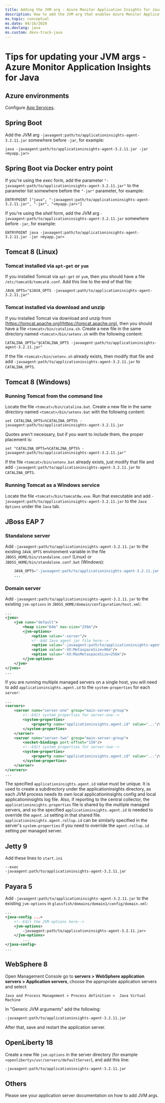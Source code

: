 ```yaml
---
title: Adding the JVM arg - Azure Monitor Application Insights for Java
description: How to add the JVM arg that enables Azure Monitor Application Insights for Java
ms.topic: conceptual
ms.date: 04/16/2020
ms.devlang: java
ms.custom: devx-track-java
---
```


# Tips for updating your JVM args - Azure Monitor Application Insights for Java

## Azure environments

Configure [App Services](../../app-service/configure-language-java.md#set-java-runtime-options).

## Spring Boot

Add the JVM arg `-javaagent:path/to/applicationinsights-agent-3.2.11.jar` somewhere before `-jar`, for example:

```
java -javaagent:path/to/applicationinsights-agent-3.2.11.jar -jar <myapp.jar>
```

## Spring Boot via Docker entry point

If you're using the *exec* form, add the parameter `"-javaagent:path/to/applicationinsights-agent-3.2.11.jar"` to the parameter list somewhere before the `"-jar"` parameter, for example:

```
ENTRYPOINT ["java", "-javaagent:path/to/applicationinsights-agent-3.2.11.jar", "-jar", "<myapp.jar>"]
```

If you're using the *shell* form, add the JVM arg `-javaagent:path/to/applicationinsights-agent-3.2.11.jar` somewhere before `-jar`, for example:

```
ENTRYPOINT java -javaagent:path/to/applicationinsights-agent-3.2.11.jar -jar <myapp.jar>
```

## Tomcat 8 (Linux)

### Tomcat installed via `apt-get` or `yum`

If you installed Tomcat via `apt-get` or `yum`, then you should have a file `/etc/tomcat8/tomcat8.conf`.  Add this line to the end of that file:

```
JAVA_OPTS="$JAVA_OPTS -javaagent:path/to/applicationinsights-agent-3.2.11.jar"
```

### Tomcat installed via download and unzip

If you installed Tomcat via download and unzip from [https://tomcat.apache.org](https://tomcat.apache.org), then you should have a file `<tomcat>/bin/catalina.sh`.  Create a new file in the same directory named `<tomcat>/bin/setenv.sh` with the following content:

```
CATALINA_OPTS="$CATALINA_OPTS -javaagent:path/to/applicationinsights-agent-3.2.11.jar"
```

If the file `<tomcat>/bin/setenv.sh` already exists, then modify that file and add `-javaagent:path/to/applicationinsights-agent-3.2.11.jar` to `CATALINA_OPTS`.


## Tomcat 8 (Windows)

### Running Tomcat from the command line

Locate the file `<tomcat>/bin/catalina.bat`.  Create a new file in the same directory named `<tomcat>/bin/setenv.bat` with the following content:

```
set CATALINA_OPTS=%CATALINA_OPTS% -javaagent:path/to/applicationinsights-agent-3.2.11.jar
```

Quotes aren't necessary, but if you want to include them, the proper placement is:

```
set "CATALINA_OPTS=%CATALINA_OPTS% -javaagent:path/to/applicationinsights-agent-3.2.11.jar"
```

If the file `<tomcat>/bin/setenv.bat` already exists, just modify that file and add `-javaagent:path/to/applicationinsights-agent-3.2.11.jar` to `CATALINA_OPTS`.

### Running Tomcat as a Windows service

Locate the file `<tomcat>/bin/tomcat8w.exe`.  Run that executable and add `-javaagent:path/to/applicationinsights-agent-3.2.11.jar` to the `Java Options` under the `Java` tab.


## JBoss EAP 7

### Standalone server

Add `-javaagent:path/to/applicationinsights-agent-3.2.11.jar` to the existing `JAVA_OPTS` environment variable in the file `JBOSS_HOME/bin/standalone.conf` (Linux) or `JBOSS_HOME/bin/standalone.conf.bat` (Windows):

```java    ...
    JAVA_OPTS="-javaagent:path/to/applicationinsights-agent-3.2.11.jar -Xms1303m -Xmx1303m ..."
    ...
```

### Domain server

Add `-javaagent:path/to/applicationinsights-agent-3.2.11.jar` to the existing `jvm-options` in `JBOSS_HOME/domain/configuration/host.xml`:

```xml
...
<jvms>
    <jvm name="default">
        <heap size="64m" max-size="256m"/>
        <jvm-options>
            <option value="-server"/>
            <!--Add Java agent jar file here-->
            <option value="-javaagent:path/to/applicationinsights-agent-3.2.11.jar"/>
            <option value="-XX:MetaspaceSize=96m"/>
            <option value="-XX:MaxMetaspaceSize=256m"/>
        </jvm-options>
    </jvm>
</jvms>
...
```

If you are running multiple managed servers on a single host, you will need to add `applicationinsights.agent.id` to the `system-properties` for each `server`:

```xml
...
<servers>
    <server name="server-one" group="main-server-group">
        <!--Edit system properties for server-one-->
        <system-properties> 
            <property name="applicationinsights.agent.id" value="..."/>
        </system-properties>
    </server>
    <server name="server-two" group="main-server-group">
        <socket-bindings port-offset="150"/>
        <!--Edit system properties for server-two-->
        <system-properties>
            <property name="applicationinsights.agent.id" value="..."/> 
        </system-properties>
    </server>
</servers>
...
```

The specified `applicationinsights.agent.id` value must be unique. It is used to create a subdirectory under the applicationinsights directory, as each JVM process needs its own local applicationinsights config and local applicationinsights log file. Also, if reporting to the central collector, the `applicationinsights.properties` file is shared by the multiple managed servers, and so the specified `applicationinsights.agent.id` is needed to override the `agent.id` setting in that shared file. `applicationinsights.agent.rollup.id` can be similarly specified in the server's `system-properties` if you need to override the `agent.rollup.id` setting per managed server.


## Jetty 9

Add these lines to `start.ini`

```
--exec
-javaagent:path/to/applicationinsights-agent-3.2.11.jar
```


## Payara 5

Add `-javaagent:path/to/applicationinsights-agent-3.2.11.jar` to the existing `jvm-options` in `glassfish/domains/domain1/config/domain.xml`:

```xml
...
<java-config ...>
    <!--Edit the JVM options here-->
    <jvm-options>
        -javaagent:path/to/applicationinsights-agent-3.2.11.jar>
    </jvm-options>
        ...
</java-config>
...
```

## WebSphere 8

Open Management Console
go to **servers > WebSphere application servers > Application servers**, choose the appropriate application servers and select: 

```
Java and Process Management > Process definition >  Java Virtual Machine
```
In "Generic JVM arguments" add the following:
```
-javaagent:path/to/applicationinsights-agent-3.2.11.jar
```
After that, save and restart the application server.


## OpenLiberty 18

Create a new file `jvm.options` in the server directory (for example `<openliberty>/usr/servers/defaultServer`), and add this line:
```
-javaagent:path/to/applicationinsights-agent-3.2.11.jar
```

## Others

Please see your application server documentation on how to add JVM args.
